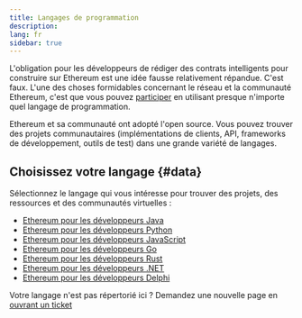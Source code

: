 ```yaml
---
title: Langages de programmation
description:
lang: fr
sidebar: true
---
```


L'obligation pour les développeurs de rédiger des contrats intelligents pour construire sur Ethereum est une idée fausse relativement répandue. C'est faux. L'une des choses formidables concernant le réseau et la communauté Ethereum, c'est que vous pouvez [participer](/community/) en utilisant presque n'importe quel langage de programmation.

Ethereum et sa communauté ont adopté l'open source. Vous pouvez trouver des projets communautaires (implémentations de clients, API, frameworks de développement, outils de test) dans une grande variété de langages.

## Choisissez votre langage {#data}

Sélectionnez le langage qui vous intéresse pour trouver des projets, des ressources et des communautés virtuelles :

- [Ethereum pour les développeurs Java](/developers/docs/programming-languages/java/)
- [Ethereum pour les développeurs Python](/developers/docs/programming-languages/python/)
- [Ethereum pour les développeurs JavaScript](/developers/docs/programming-languages/javascript/)
- [Ethereum pour les développeurs Go](/developers/docs/programming-languages/golang/)
- [Ethereum pour les développeurs Rust](/developers/docs/programming-languages/rust/)
- [Ethereum pour les développeurs .NET](/developers/docs/programming-languages/dot-net/)
- [Ethereum pour les développeurs Delphi](/developers/docs/programming-languages/delphi/)

Votre langage n'est pas répertorié ici ? Demandez une nouvelle page en [ouvrant un ticket](https://github.com/ethereum/ethereum-org-website/issues/new/choose)
